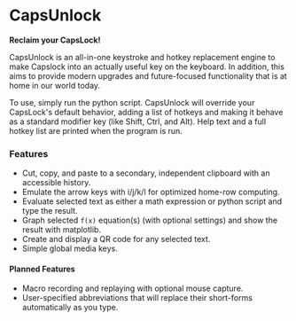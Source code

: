 # CapsUnlock
**Reclaim your CapsLock!**

CapsUnlock is an all-in-one keystroke and hotkey replacement engine to make Capslock into an actually useful key on the keyboard.
In addition, this aims to provide modern upgrades and future-focused functionality that is at home in our world today.

To use, simply run the python script. CapsUnlock will override your CapsLock's default behavior, adding a list of hotkeys and making it behave as a standard modifier key (like Shift, Ctrl, and Alt).
Help text and a full hotkey list are printed when the program is run.

### Features
- Cut, copy, and paste to a secondary, independent clipboard with an accessible history.
- Emulate the arrow keys with i/j/k/l for optimized home-row computing.
- Evaluate selected text as either a math expression or python script and type the result.
- Graph selected `f(x)` equation(s) (with optional settings) and show the result with matplotlib.
- Create and display a QR code for any selected text.
- Simple global media keys.

#### Planned Features
- Macro recording and replaying with optional mouse capture.
- User-specified abbreviations that will replace their short-forms automatically as you type.